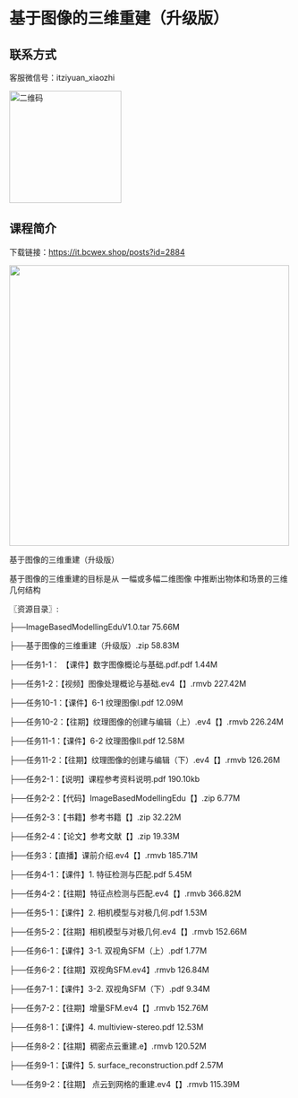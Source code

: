 # 基于图像的三维重建（升级版）

## 联系方式

客服微信号：itziyuan_xiaozhi

<img src="https://ziyuanyun.oss-cn-guangzhou.aliyuncs.com/common/20240614073449/666b82192834a.jpg" width="200" height="200" alt="二维码">

## 课程简介

下载链接：https://it.bcwex.shop/posts?id=2884

<img src="https://ziyuanyun.oss-cn-guangzhou.aliyuncs.com/yun/20240515184411/664491fb2b4d6.jpg" width="500" alt="">

  基于图像的三维重建（升级版）



 基于图像的三维重建的目标是从 一幅或多幅二维图像 中推断出物体和场景的三维几何结构

 〖资源目录〗:

 ├──ImageBasedModellingEduV1.0.tar 75.66M

 ├──基于图像的三维重建（升级版）.zip 58.83M

 ├──任务1-1： 【课件】数字图像概论与基础.pdf.pdf 1.44M

 ├──任务1-2：【视频】图像处理概论与基础.ev4【】.rmvb 227.42M

 ├──任务10-1：【课件】6-1 纹理图像I.pdf 12.09M

 ├──任务10-2：【往期】纹理图像的创建与编辑（上）.ev4【】.rmvb 226.24M

 ├──任务11-1：【课件】6-2 纹理图像II.pdf 12.58M

 ├──任务11-2：【往期】纹理图像的创建与编辑（下）.ev4【】.rmvb 126.26M

 ├──任务2-1：【说明】课程参考资料说明.pdf 190.10kb

 ├──任务2-2：【代码】ImageBasedModellingEdu【】.zip 6.77M

 ├──任务2-3：【书籍】参考书籍【】.zip 32.22M

 ├──任务2-4：【论文】参考文献【】.zip 19.33M

 ├──任务3：【直播】课前介绍.ev4【】.rmvb 185.71M

 ├──任务4-1：【课件】1. 特征检测与匹配.pdf 5.45M

 ├──任务4-2：【往期】特征点检测与匹配.ev4【】.rmvb 366.82M

 ├──任务5-1：【课件】2. 相机模型与对极几何.pdf 1.53M

 ├──任务5-2：【往期】相机模型与对极几何.ev4【】.rmvb 152.66M

 ├──任务6-1：【课件】3-1. 双视角SFM（上）.pdf 1.77M

 ├──任务6-2：【往期】双视角SFM.ev4】.rmvb 126.84M

 ├──任务7-1：【课件】3-2. 双视角SFM（下）.pdf 9.34M

 ├──任务7-2：【往期】增量SFM.ev4【】.rmvb 152.76M

 ├──任务8-1：【课件】4. multiview-stereo.pdf 12.53M

 ├──任务8-2：【往期】稠密点云重建.e】.rmvb 120.52M

 ├──任务9-1：【课件】5. surface_reconstruction.pdf 2.57M

 └──任务9-2：【往期】 点云到网格的重建.ev4【】.rmvb 115.39M

  